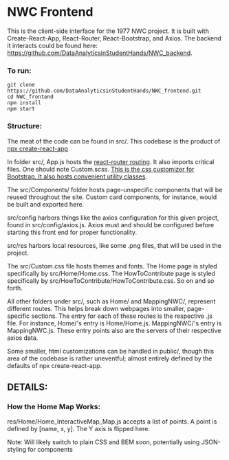 # NWC Frontend

This is the client-side interface for the 1977 NWC project. It is built with Create-React-App, React-Router, React-Bootstrap, and Axios. The backend it interacts could be found here: https://github.com/DataAnalyticsinStudentHands/NWC_backend.

### To run:
    git clone https://github.com/DataAnalyticsinStudentHands/NWC_frontend.git
    cd NWC_frontend
    npm install
    npm start

### Structure:
The meat of the code can be found in src/. This codebase is the product of [npx create-react-app](https://github.com/facebook/create-react-app)

In folder src/, App.js hosts the [react-router routing](https://reactrouter.com/web/guides/quick-start). It also imports critical files. One should note Custom.scss. [This is the css customizer for Bootstrap. It also hosts convenient utility classes](https://getbootstrap.com/docs/4.0/getting-started/theming/).

The src/Components/ folder hosts page-unspecific components that will be reused throughout the site. Custom card components, for instance, would be built and exported here.

src/config harbors things like the axios configuration for this given project, found in src/config/axios.js. Axios must and should be configured before starting this front end for proper functionality.

src/res harbors local resources, like some .png files, that will be used in the project.

The src/Custom.css file hosts themes and fonts. The Home page is styled specifically by src/Home/Home.css. The HowToContribute page is styled specifically by src/HowToContribute/HowToContribute.css. So on and so forth.

All other folders under src/, such as Home/ and MappingNWC/, represent different routes. This helps break down webpages into smaller, page-specific sections. The entry for each of these routes is the respective .js file. For instance, Home/'s entry is Home/Home.js. MappingNWC/'s entry is MappingNWC.js. These entry points also are the servers of their respective axios data.

Some smaller, html customizations can be handled in public/, though this area of the codebase is rather uneventful; almost entirely defined by the defaults of npx create-react-app.

## DETAILS:

### How the Home Map Works:
res/Home/Home_InteractiveMap_Map.js accepts a list of points. A point is defined by [name, x, y]. The Y axis is flipped here.


Note: Will likely switch to plain CSS and BEM soon, potentially using JSON-styling for components